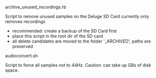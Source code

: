 archive_unused_recordings.rb

Script to remove unused samples on the Deluge SD Card
currently only removes recordings

- recommended: create a backup of the SD Card first
- place this script in the root dir of the SD card
- all delete candidates are moved to the folder '_ARCHIVED', paths are preserved 



audioconvert.sh

Script to force all samples not to 44Hz.
Caution: can take up GBs of disk space. 



